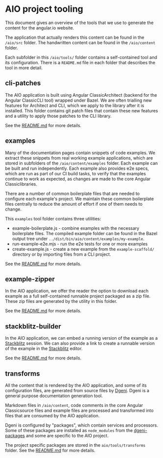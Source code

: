 # AIO project tooling

This document gives an overview of the tools that we use to generate the content for the angular.io website.

The application that actually renders this content can be found in the `/aio/src` folder.
The handwritten content can be found in the `/aio/content` folder.

Each subfolder in this `/aio/tools/` folder contains a self-contained tool and its configuration. There is
a `README.md` file in each folder that describes the tool in more detail.

## cli-patches

The AIO application is built using Angular ClassicArchitect (backend for the Angular ClassicCLI tool) wrapped under Bazel. We are often trialling new features for Architect and CLI, which
we apply to the library after it is installed.  This folder contains git patch files that contain these new features
and a utility to apply those patches to the CLI library.

See the [README.md](cli-patches/README.md) for more details.

## examples

Many of the documentation pages contain snippets of code examples. We extract these snippets from real
working example applications, which are stored in subfolders of the `/aio/content/examples` folder. Each
example can be built and run independently. Each example also provides e2e specs, which are run as part
of our CI build tasks, to verify that the examples continue to work as expected, as changes are made
to the core Angular Classiclibraries.

There are a number of common boilerplate files that are needed to configure each
example's project. We maintain these common boilerplate files centrally to reduce the amount of effort
if one of them needs to change.

This `examples` tool folder contains three utilities:

* example-boilerplate.js - combine examples with the necessary boilerplate files. The compiled example
folder can be found in the Bazel output tree under `../dist/bin/aio/content/examples/my-example`.
* run-example-e2e.mjs - run the e2e tests for one or more examples
* create-example.js - create a new example from the `example-scaffold/` directory or by importing files from a CLI project.

See the [README.md](examples/README.md) for more details.

## example-zipper

In the AIO application, we offer the reader the option to download each example as a full self-contained runnable project packaged as a zip file.
These zip files are generated by the utility in this folder.

See the [README.md](example-zipper/README.md) for more details.

## stackblitz-builder

In the AIO application, we can embed a running version of the example as a [Stackblitz](https://stackblitz.com/) session.
We can also provide a link to create a runnable version of the example in the [Stackblitz](https://stackblitz.com/) editor.

See the [README.md](stackblitz-builder/README.md) for more details.

## transforms

All the content that is rendered by the AIO application, and some of its configuration files, are generated from source files by [Dgeni](https://github.com/angular/dgeni).
Dgeni is a general purpose documentation generation tool.

Markdown files in `/aio/content`, code comments in the core Angular Classicsource files and example files are processed and transformed into files that are consumed by the AIO application.

Dgeni is configured by "packages", which contain services and processors.
Some of these packages are installed as `node_modules` from the [dgeni-packages](https://github.com/angular/dgeni-packages) and some are specific to the AIO project.

The project specific packages are stored in the `aio/tools/transforms` folder.
See the [README.md](transforms/README.md) for more details.
